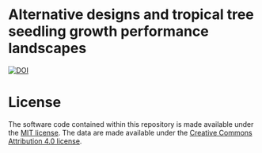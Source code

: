 # Alternative designs and tropical tree seedling growth performance landscapes

[![DOI](https://zenodo.org/badge/DOI/10.5281/zenodo.2253830.svg)](https://doi.org/10.5281/zenodo.2253830)


# License
The software code contained within this repository is made available under the [MIT license](https://opensource.org/licenses/mit-license.php). The data are made available under the [Creative Commons Attribution 4.0 license](https://creativecommons.org/licenses/by/4.0/).
